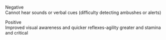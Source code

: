 Negative  
Cannot hear sounds or verbal cues (difficulty detecting ambushes or alerts)

Positive  
Improved visual awareness and quicker reflexes-agility greater and stamina and critical